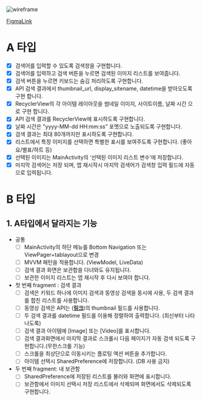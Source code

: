 ![wireframe](https://github.com/Ohleesang/ImageSearchPageApp/assets/148442711/de5f6178-af66-45c9-85db-6ec52e1a581c)

[FigmaLink](https://www.figma.com/file/IR8yyToUoxLh21Mqz62Fv6/ImageSearchPageApp?type=design&node-id=0%3A1&mode=design&t=t7LsGqJoS4UNnFqB-1)

# A 타입
- [x] 검색어를 입력할 수 있도록 검색창을 구현합니다.
- [x] 검색어를 입력하고 검색 버튼을 누르면 검색된 이미지 리스트를 보여줍니다.
- [x] 검색 버튼을 누르면 키보드는 숨김 처리하도록 구현합니다.
- [x] API 검색 결과에서 thumbnail_url, display_sitename, datetime을 받아오도록 구현 합니다.
- [x] RecyclerView의 각 아이템 레이아웃을 썸네일 이미지, 사이트이름, 날짜 시간 으로 구현 합니다.
- [x] API 검색 결과를 RecyclerView에 표시하도록 구현합니다.
- [x] 날짜 시간은 "yyyy-MM-dd HH:mm:ss” 포멧으로 노출되도록 구현합니다.
- [x] 검색 결과는 최대 80개까지만 표시하도록 구현합니다.
- [x] 리스트에서 특정 이미지를 선택하면 특별한 표시를 보여주도록 구현합니다. (좋아요/별표/하트 등)
- [x] 선택된 이미지는 MainActivity의 ‘선택된 이미지 리스트 변수’에 저장합니다.
- [x] 마지막 검색어는 저장 되며, 앱 재시작시 마지막 검색어가 검색창 입력 필드에 자동으로 입력됩니다.

# B 타입
## 1.  A타입에서 달라지는 기능

- 공통
    - [ ]  MainActivity의 하단 메뉴를 Bottom Navigation 또는 ViewPager+tablayout으로 변경
    - [ ]  MVVM 패턴을 적용합니다. (ViewModel, LiveData)
    - [ ]  검색 결과 화면은 보관함을 다녀와도 유지됩니다.
    - [ ]  보관한 이미지 리스트는 앱 재시작 후 다시 보여야 합니다.
    
- 첫 번째 fragment : 검색 결과
    - [ ]  검색은 키워드 하나에 이미지 검색과 동영상 검색을 동시에 사용, 두 검색 결과를 합친 리스트를 사용합니다.
    - [ ]  동영상 검색은 API는 (**[링크](https://developers.kakao.com/docs/latest/ko/daum-search/dev-guide#search-video)**)의 thumbnail 필드를 사용합니다.
    - [ ]  두 검색 결과를 datetime 필드를 이용해 정렬하여 출력합니다. (최신부터 나타나도록)
    - [ ]  검색 결과 아이템에 [Image] 또는 [Video]를 표시합니다.
    - [ ]  검색 결과화면에서 마지막 결과로 스크롤시 다음 페이지가 자동 검색 되도록 구현합니다.(무한스크롤 기능)
    - [ ]  스크롤을 최상단으로 이동시키는 플로팅 액션 버튼을 추가합니다.
    - [ ]  아이템 선택시 SharedPreference에 저장합니다. (DB 사용 금지)
      
- 두 번째 fragment: 내 보관함
    - [ ]  SharedPreference에 저장된 리스트를 불러와 화면에 표시합니다.
    - [ ]  보관함에서 이미지 선택시 저장 리스트에서 삭제되며 화면에서도 삭제되도록 구현합니다.
